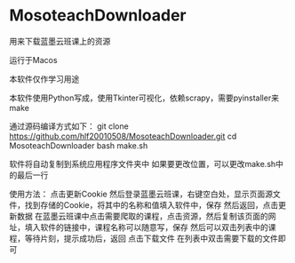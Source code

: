 # MosoteachDownloader
用来下载蓝墨云班课上的资源

运行于Macos

本软件仅作学习用途

本软件使用Python写成，使用Tkinter可视化，依赖scrapy，需要pyinstaller来make

通过源码编译方式如下：
git clone https://github.com/hlf20010508/MosoteachDownloader.git
cd MosoteachDownloader
bash make.sh

软件将自动复制到系统应用程序文件夹中
如果要更改位置，可以更改make.sh中的最后一行

使用方法：
点击更新Cookie
然后登录蓝墨云班课，右键空白处，显示页面源文件，找到存储的Cookie，将其中的名称和值填入软件中，保存
然后返回，点击更新数据
在蓝墨云班课中点击需要爬取的课程，点击资源，然后复制该页面的网址，填入软件的链接中，课程名称可以随意写，保存
然后可以双击列表中的课程，等待片刻，提示成功后，返回
点击下载文件
在列表中双击需要下载的文件即可